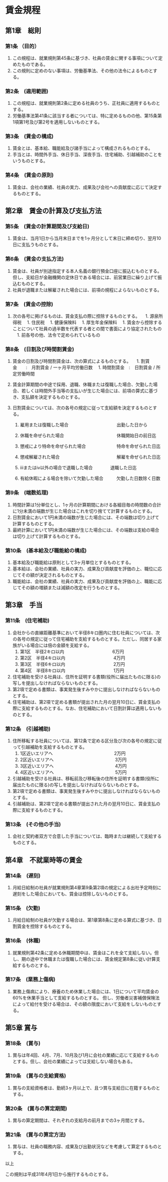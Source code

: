 # 賃金規程

## 第1章　総則

### 第1条 （目的）
1. この規程は、就業規則第45条に基づき、社員の賃金に関する事項について定めたものである。
1. この規則に定めのない事項は、労働基準法、その他の法令によるものとする。

### 第2条　(適用範囲)
1. この規程は、就業規則第2条に定める社員のうち、正社員に適用するものとする。
1. 労働基準法第41条に該当する者については、特に定めるものの他、第15条第1項第1号及び第2号を適用しないものとする。

### 第3条　(賃金の構成)
1. 賃金とは、基本給、職能給及び諸手当によって構成されるものとする。
1. 手当とは、時間外手当、休日手当、深夜手当、住宅補助、引越補助のことをいうものとする。

### 第4条　(賃金の原則)
1. 賃金は、会社の業績、社員の実力、成果及び会社への貢献度に応じて決定するものとする。 


## 第2章　賃金の計算及び支払方法

### 第5条　(賃金の計算期間及び支給日)
1. 賃金は、当月1日から当月末日までを1ヶ月分として末日に締め切り、翌月10日に支払うものとする。

### 第6条　(賃金の支払方法)
1. 賃金は、社員が別途指定する本人名義の銀行預金口座に振込むものとする。但し、支給日が金融機関の定休日である場合には、前営業日に繰り上げて振込むものとする。
1. 社員が退職または解雇された場合には、前項の規程によらないものとする。

### 第7条　(賃金の控除)
1. 次の各号に掲げるものは、賃金支払の際に控除するものとする。
　1. 源泉所得税
　1. 住民税
　1. 健康保険料
　1. 厚生年金保険料
　1. 賃金から控除することについて社員の過半数を代表する者との間で書面により協定されたもの
　1. 前各号の他、法令で定められているもの

### 第8条　(日割及び時間割賃金)
1. 賃金の日割及び時間割賃金は、次の算式によるものとする。
　1. 割賃金　　:　月割賃金 / 一ヶ月平均労働日数
　1. 時間割賃金　:　日割賃金 / 所定労働時間
1. 賃金計算期間の中途で採用、退職、休職または復職した場合、欠勤した場合、若しくは時間外手当等の支払いが生じた場合には、前項の算式に基づき、支払額を決定するものとする。
1. 日割賃金については、次の各号の規定に従って支給額を決定するものとする。

    1. 雇用または復職した場合　　　　　　　　　　　出勤した日から
    
    1. 休職を命ぜられた場合　　　　　　　　　　　　休職開始日の前日迄
    
    1. 懲戒により特命を命ぜられた場合　　　　　　　特命を命ぜられた日迄
    
    1.  懲戒解雇された場合　　　　　　　　　　　　　解雇を命ぜられた日迄
    
    1. iiiまたはiv以外の場合で退職した場合　　　　退職した日迄
    
    1. 有給休暇による場合を除いて欠勤した場合　　　欠勤した日数除く日数


### 第9条　(端数処理)
1. 時間計算は1分単位とし、1ヶ月の計算期間における各細目毎の時間数の合計に1分未満の端数が生じた場合はこれを切り捨てて計算するものとする。
1. 日割賃金において1円未満の端数が生じた場合には、その端数は切り上げて計算するものとする。
1. 最終計算において1円未満の端数が生じた場合には、その端数は支給の場合は切り上げて計算するものとする。

### 第10条　(基本給及び職能給の構成) 
1. 基本給及び職能給は原則として3ヶ月単位とするものとする。
1. 基本給は、会社の業績、社員の実力、成果及び貢献度を評価の上、職位に応じてその額が決定されるものとする。
1. 職能給は、会社の業績、社員の実力、成果及び貢献度を評価の上、職能に応じてその額の増額または減額の改定を行うものとする。





## 第3章　手当

### 第11条　(住宅補助)
1. 会社からの直線距離基準において半径8キロ圏内に住む社員については、次の各号の規定に従って住宅補助を支給するものとする。ただし、同居する家族がいる場合には倍の金額を支給する。
    1. 第1区　半径2キロ以内　　　　　　　　　　　6万円
    1. 第2区　半径4キロ以内　　　　　　　　　　　4万円
    1. 第3区　半径6キロ以内　　　　　　　　　　　2万円
    1. 第4区　半径8キロ以内　　　　　　　　　　　1万円 
1. 住宅補助を受ける社員は、住所を証明する書類(役所に届出たものに限る)の写しを提出しなければならないものとする。
1. 第2項で定める書類は、事実発生後すみやかに提出しなければならないものとする。
1. 住宅補助は、第2項で定める書類が提出された月の翌月10日に、賃金支払の際に支給するものとする。なお、住宅補助において日割計算は適用しないものとする。

### 第12条　(引越補助)
1. 住所移転する社員については、第12条で定める区分及び次の各号の規定に従って引越補助を支給するものとする。
    1.  1区近いエリアへ　　　　　　　　　　　　　　2万円
    1.  2区近いエリアへ　　　　　　　　　　　　　　3万円
    1.  3区近いエリアへ　　　　　　　　　　　　　　4万円
    1.  4区近いエリアへ　　　　　　　　　　　　　　5万円
1. 引越補助を受ける社員は、移転前及び移転後の住所を証明する書類(役所に届出たものに限る)の写しを提出しなければならないものとする。
1. 第2項で定める書類は、事実発生後すみやかに提出しなければならないものとする。
1. 引越補助は、第2項で定める書類が提出された月の翌月10日に、賃金支払の際に支給するものとする。

### 第13条　(その他の手当)
1. 会社と契約者双方で合意した手当については、臨時または継続して支給するものとする。


## 第4章　不就業時等の賃金

### 第14条　(遅刻) 
1. 月給日給制の社員が就業規則第4章第9条第2項の規定による出社予定時刻に遅刻をした場合においても、賃金は控除しないものとする。

### 第15条　(欠勤)
1. 月給日給制の社員が欠勤する場合は、第1章第8条に定める算式に基づき、日割賃金を控除するものとする。

### 第16条　(休職)
1. 就業規則第42条に定める休職期間中は、賃金はこれを全て支給しない。但し、期の途中で休職または復職した場合には、賃金規定第8条に従い計算支給するものとする。

### 第17条　(業務上傷病)
1. 業務上傷病により、療養のため休業した場合には、1日について平均賃金の60%を休業手当として支給するものとする。
但し、労働者災害補償保険法によって給付を受ける場合は、その額の限度において支給をしないものとする。




## 第5章 賞与

### 第18条　(賞与)
1. 賞与は年4回、4月、7月、10月及び1月に会社の業績に応じて支給するものとする。但し、会社の業績によっては支給しない場合もある。

### 第19条　(賞与の支給資格)
1. 賞与の支給資格者は、勤続3ヶ月以上で、且つ賞与支給日に在籍するものとする。

### 第20条　(賞与の算定期間)
1. 賞与の算定期間は、それぞれの支給月の前月までの3ヶ月間とする。

### 第21条　(賞与の算定方法)
1. 賞与は、社員の職務内容、成果及び出勤状況などを考慮して算定するものとする。


以上

この規則は平成31年4月1日から施行するものとする。
